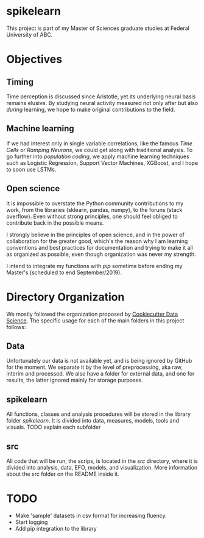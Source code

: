 # spikelearn

This project is part of my Master of Sciences graduate studies at Federal University of ABC.

# Objectives
## Timing
Time perception is discussed since Aristotle, yet its underlying neural basis remains elusive. By studying neural activity measured not only after but also _during_ learning, we hope to make original contributions to the field.

## Machine learning
If we had interest only in single variable correlations, like the famous _Time Cells_ or _Ramping Neurons_, we could get along with traditional analysis. To go further into _population coding_, we apply machine learning techniques such as Logistic Regression, Support Vector Machines, XGBoost, and I hope to soon use LSTMs.

## Open science
It is impossible to overstate the Python community contributions to my work, from the libraries (sklearn, pandas, numpy), to the foruns (stack overflow). Even without strong principles, one should feel obliged to contribute back in the possible means.

I strongly believe in the principles of open science, and in the power of collaboration for the greater good, which's the reason why I am learning conventions and best practices for documentation and trying to make it all as organized as possible, even though organization was never my strength.

I intend to integrate my functions with *pip* sometime before ending my Master's (scheduled to end September/2019).

# Directory Organization
We mostly followed the organization proposed by [Cookiecutter Data Science](https://drivendata.github.io/cookiecutter-data-science/). The specific usage for each of the main folders in this project follows:

## Data
Unfortunately our data is not available yet, and is being ignored by GitHub for the moment. We separate it by the level of preprocessing, aka raw, interim and processed. We also have a folder for external data, and one for results, the latter ignored mainly for storage purposes.

## spikelearn
All functions, classes and analysis procedures will be stored in the library folder _spikelearn_. It is divided into data, measures, models, tools and visuals. TODO explain each subfolder

## src
All code that will be run, the scrips, is located in the _src_ directory, where it is divided into analysis, data, EFO, models, and visualization. More information about the src folder on the README inside it.

# TODO
- Make 'sample' datasets in csv format for increasing fluency.
- Start logging
- Add pip integration to the library
